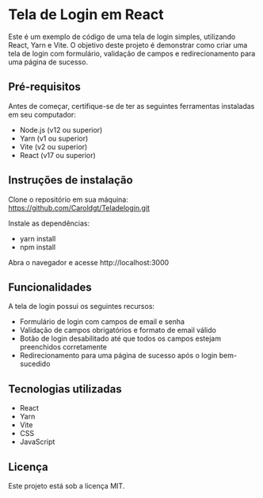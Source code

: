 # Tela de Login em React

Este é um exemplo de código de uma tela de login simples, utilizando React, Yarn e Vite. O objetivo deste projeto é demonstrar como criar uma tela de login com formulário, validação de campos e redirecionamento para uma página de sucesso.

## Pré-requisitos

Antes de começar, certifique-se de ter as seguintes ferramentas instaladas em seu computador:

- Node.js (v12 ou superior)
- Yarn (v1 ou superior)
- Vite (v2 ou superior)
- React (v17 ou superior)

## Instruções de instalação

Clone o repositório em sua máquina:
https://github.com/Caroldgt/Teladelogin.git

Instale as dependências:
- yarn install
- npm install

Abra o navegador e acesse http://localhost:3000

## Funcionalidades

A tela de login possui os seguintes recursos:

- Formulário de login com campos de email e senha
- Validação de campos obrigatórios e formato de email válido
- Botão de login desabilitado até que todos os campos estejam preenchidos corretamente
- Redirecionamento para uma página de sucesso após o login bem-sucedido

## Tecnologias utilizadas

- React
- Yarn
- Vite
- CSS
- JavaScript

## Licença

Este projeto está sob a licença MIT.
